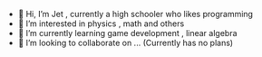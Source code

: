 - 👋 Hi, I’m Jet , currently a high schooler who likes programming
- 👀 I’m interested in physics , math and others
- 🌱 I’m currently learning game development , linear algebra
- 💞️ I’m looking to collaborate on ... (Currently has no plans)


<!---
DerpJ3t/DerpJ3t is a ✨ special ✨ repository because its `README.md` (this file) appears on your GitHub profile.
You can click the Preview link to take a look at your changes.
--->
